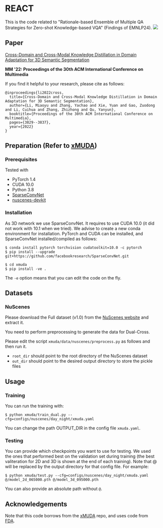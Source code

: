 # REACT
This is the code related to "Rationale-based Ensemble of Multiple QA Strategies for Zero-shot Knowledge-based VQA" (Findings of EMNLP24).
![](https://github.com/limiaoyu/REACT/blob/main/overview.jpg)
## Paper
[Cross-Domain and Cross-Modal Knowledge Distillation in Domain Adaptation for 3D Semantic Segmentation](https://dl.acm.org/doi/10.1145/3503161.3547990)

**MM '22: Proceedings of the 30th ACM International Conference on Multimedia**

If you find it helpful to your research, please cite as follows:
```
@inproceedings{li2022cross,
  title={Cross-Domain and Cross-Modal Knowledge Distillation in Domain Adaptation for 3D Semantic Segmentation},
  author={Li, Miaoyu and Zhang, Yachao and Xie, Yuan and Gao, Zuodong and Li, Cuihua and Zhang, Zhizhong and Qu, Yanyun},
  booktitle={Proceedings of the 30th ACM International Conference on Multimedia},
  pages={3829--3837},
  year={2022}
}
```
## Preparation (Refer to [xMUDA](https://github.com/valeoai/xmuda))
### Prerequisites
Tested with
* PyTorch 1.4
* CUDA 10.0
* Python 3.8
* [SparseConvNet](https://github.com/facebookresearch/SparseConvNet)
* [nuscenes-devkit](https://github.com/nutonomy/nuscenes-devkit)

### Installation
As 3D network we use SparseConvNet. It requires to use CUDA 10.0 (it did not work with 10.1 when we tried). We advise to create a new conda environment for installation. PyTorch and CUDA can be installed, and SparseConvNet installed/compiled as follows:
```
$ conda install pytorch torchvision cudatoolkit=10.0 -c pytorch
$ pip install --upgrade git+https://github.com/facebookresearch/SparseConvNet.git
```

```
$ cd xmuda
$ pip install -ve .
```
The `-e` option means that you can edit the code on the fly.
## Datasets
### NuScenes
Please download the Full dataset (v1.0) from the [NuScenes website](https://www.nuscenes.org) and extract it.

You need to perform preprocessing to generate the data for Dual-Cross.

Please edit the script `xmuda/data/nuscenes/preprocess.py` as follows and then run it.
* `root_dir` should point to the root directory of the NuScenes dataset
* `out_dir` should point to the desired output directory to store the pickle files

## Usage
### Training
You can run the training with:
```
$ python xmuda/train_dual.py --cfg=configs/nuscenes/day_night/xmuda.yaml 
```
You can change the path OUTPUT_DIR in the config file `xmuda.yaml`.
### Testing
You can provide which checkpoints you want to use for testing. We used the ones that performed best on the validation set during training (the best valiteration for 2D and 3D is shown at the end of each training). Note that @ will be replaced by the output directory for that config file. For example:
```
$ python xmuda/test.py --cfg=configs/nuscenes/day_night/xmuda.yaml  @/model_2d_065000.pth @/model_3d_095000.pth
```
You can also provide an absolute path without `@`. 

## Acknowledgements
Note that this code borrows from the [xMUDA](https://github.com/valeoai/xmuda) repo, and uses code from [FDA](https://github.com/YanchaoYang/FDA).

